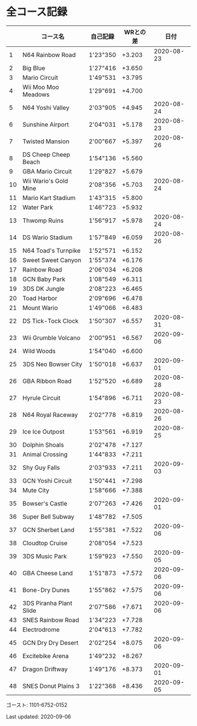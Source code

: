 # 全コース記録

||コース名|自己記録|WRとの差|日付
|--|--|--|--|--|
|1|N64 Rainbow Road|1'23"350|+3.203|2020-08-23|
|2|Big Blue|1'27"416|+3.650||
|3|Mario Circuit|1'49"531|+3.795||
|4|Wii Moo Moo Meadows|1'29"691|+4.700||
|5|N64 Yoshi Valley|2'03"905|+4.945|2020-08-24|
|6|Sunshine Airport|2'04"031|+5.178|2020-08-23|
|7|Twisted Mansion|2'00"667|+5.397|2020-08-26|
|8|DS Cheep Cheep Beach|1'54"136|+5.560||
|9|GBA Mario Circuit|1'29"827|+5.679||
|10|Wii Wario's Gold Mine|2'08"356|+5.703|2020-08-24|
|11|Mario Kart Stadium|1'43"315|+5.800||
|12|Water Park|1'46"723|+5.932||
|13|Thwomp Ruins|1'56"917|+5.978|2020-08-24|
|14|DS Wario Stadium|1'57"849|+6.059|2020-08-26|
|15|N64 Toad's Turnpike|1'52"571|+6.152||
|16|Sweet Sweet Canyon|1'55"374|+6.176||
|17|Rainbow Road|2'06"034|+6.208||
|18|GCN Baby Park|1'08"549|+6.311||
|19|3DS DK Jungle|2'08"223|+6.465||
|20|Toad Harbor|2'09"696|+6.478||
|21|Mount Wario|1'49"066|+6.483||
|22|DS Tick-Tock Clock|1'50"307|+6.557|2020-08-31|
|23|Wii Grumble Volcano|2'00"951|+6.567|2020-09-06|
|24|Wild Woods|1'54"040|+6.600||
|25|3DS Neo Bowser City|1'50"018|+6.637|2020-09-01|
|26|GBA Ribbon Road|1'52"520|+6.689|2020-08-28|
|27|Hyrule Circuit|1'54"896|+6.711|2020-08-23|
|28|N64 Royal Raceway|2'02"778|+6.819|2020-08-26|
|29|Ice Ice Outpost|1'53"561|+6.919|2020-08-25|
|30|Dolphin Shoals|2'02"478|+7.127||
|31|Animal Crossing|1'44"833|+7.211||
|32|Shy Guy Falls|2'03"933|+7.211|2020-09-03|
|33|GCN Yoshi Circuit|1'50"441|+7.298||
|34|Mute City|1'58"666|+7.388||
|35|Bowser's Castle|2'07"263|+7.426|2020-09-01|
|36|Super Bell Subway|1'48"782|+7.505||
|37|GCN Sherbet Land|1'55"381|+7.522|2020-09-06|
|38|Cloudtop Cruise|2'08"054|+7.523||
|39|3DS Music Park|1'59"923|+7.550|2020-09-05|
|40|GBA Cheese Land|1'51"873|+7.572|2020-09-06|
|41|Bone-Dry Dunes|1'55"862|+7.575|2020-09-06|
|42|3DS Piranha Plant Slide|2'07"586|+7.671|2020-09-06|
|43|SNES Rainbow Road|1'34"223|+7.728||
|44|Electrodrome|2'04"613|+7.782||
|45|GCN Dry Dry Desert|2'02"254|+8.075|2020-09-06|
|46|Excitebike Arena|1'49"232|+8.267||
|47|Dragon Driftway|1'49"176|+8.373|2020-09-01|
|48|SNES Donut Plains 3|1'22"368|+8.436|2020-09-05|

ゴースト: 1101-6752-0152

Last updated: 2020-09-06
